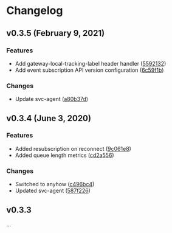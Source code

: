 # Changelog

## v0.3.5 (February 9, 2021)

### Features
- Add gateway-local-tracking-label header handler ([5592132](https://github.com/netology-group/http-gateway/commit/55921327c94e8318a560a8e25b10995af8f01784))
- Add event subscription API version configuration ([6c59f1b](https://github.com/netology-group/http-gateway/commit/6c59f1b58266a0bb99848d26e760ef5538728f2a))

### Changes
- Update svc-agent ([a80b37d](https://github.com/netology-group/http-gateway/commit/a80b37d277f92d5c755f3f0cb96902c7521b73c6))


## v0.3.4 (June 3, 2020)

### Features
- Added resubscription on reconnect ([9c061e8](https://github.com/netology-group/http-gateway/commit/9c061e82c386bcc131cb7c9acdf2201b58e18f48))
- Added queue length metrics ([cd2a556](https://github.com/netology-group/http-gateway/commit/cd2a556b3e31f49ac81ac1ba501cd4f15dba578e))

### Changes
- Switched to anyhow ([c496bc4](https://github.com/netology-group/http-gateway/commit/c496bc4f6380b0f3811fa989a9385a5ebc4b5d45))
- Updated svc-agent ([587f226](https://github.com/netology-group/http-gateway/commit/587f226e88ccedd585e12ad25a3f54843f425dc3))


## v0.3.3
...
